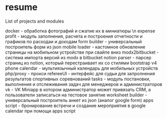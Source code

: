 # resume
List of projects and modules

docker - обработка фотографий и сжатие их в миниатюры \n
expense profit - модуль заполнения, расчета и построения отчетности и графиков по расходаи и доходам 
form builder - универсальный построитель форм из json
mobile loader - кастомное обновление страницы на мобильном устройстве при свайпе вниз
modx2bitbucket - система импорта версий из modx в bitbucket
notion parser - парсер страниц из notion, который перестраивает их со стилями bootstrap v4
phone calendar - мультиязычный календарь для мобильных устройств
php/proxy - прокси
refereeUI - интерфейс для судьи для запролнения результатов спортивных соревнований
tasks - модуль постановки, выполнения и отслеживания задач для менеджеров и администраторов
vk - VK Miniapp в котором администратор может привязать CRM, а пользователи записаться на тестовое занятие
worksheet builder - универсальный построитель анкет из json (аналог google form)
apps script - бронирование встречи и создание мероприятия в google calendar при помощи apps script